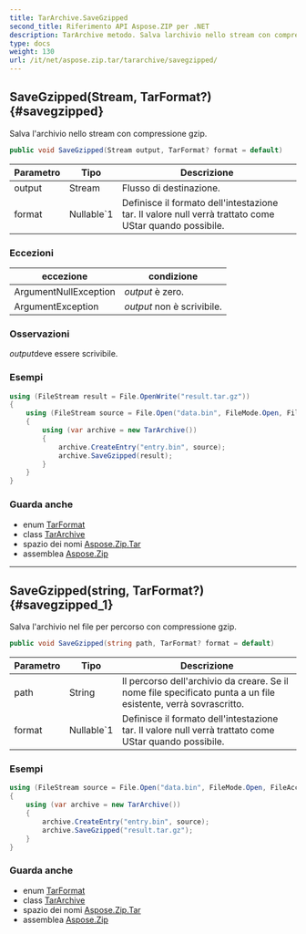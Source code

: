 ```yaml
---
title: TarArchive.SaveGzipped
second_title: Riferimento API Aspose.ZIP per .NET
description: TarArchive metodo. Salva larchivio nello stream con compressione gzip.
type: docs
weight: 130
url: /it/net/aspose.zip.tar/tararchive/savegzipped/
---
```

## SaveGzipped(Stream, TarFormat?) {#savegzipped}

Salva l'archivio nello stream con compressione gzip.

```csharp
public void SaveGzipped(Stream output, TarFormat? format = default)
```

| Parametro | Tipo | Descrizione |
| --- | --- | --- |
| output | Stream | Flusso di destinazione. |
| format | Nullable`1 | Definisce il formato dell'intestazione tar. Il valore null verrà trattato come UStar quando possibile. |

### Eccezioni

| eccezione | condizione |
| --- | --- |
| ArgumentNullException | *output* è zero. |
| ArgumentException | *output* non è scrivibile. |

### Osservazioni

*output*deve essere scrivibile.

### Esempi

```csharp
using (FileStream result = File.OpenWrite("result.tar.gz"))
{
    using (FileStream source = File.Open("data.bin", FileMode.Open, FileAccess.Read))
    {
        using (var archive = new TarArchive())
        {
            archive.CreateEntry("entry.bin", source);
            archive.SaveGzipped(result);
        }
    }
}
```

### Guarda anche

* enum [TarFormat](../../tarformat/)
* class [TarArchive](../)
* spazio dei nomi [Aspose.Zip.Tar](../../tararchive/)
* assemblea [Aspose.Zip](../../../)

---

## SaveGzipped(string, TarFormat?) {#savegzipped_1}

Salva l'archivio nel file per percorso con compressione gzip.

```csharp
public void SaveGzipped(string path, TarFormat? format = default)
```

| Parametro | Tipo | Descrizione |
| --- | --- | --- |
| path | String | Il percorso dell'archivio da creare. Se il nome file specificato punta a un file esistente, verrà sovrascritto. |
| format | Nullable`1 | Definisce il formato dell'intestazione tar. Il valore null verrà trattato come UStar quando possibile. |

### Esempi

```csharp
using (FileStream source = File.Open("data.bin", FileMode.Open, FileAccess.Read))
{
    using (var archive = new TarArchive())
    {
        archive.CreateEntry("entry.bin", source);
        archive.SaveGzipped("result.tar.gz");
    }
}
```

### Guarda anche

* enum [TarFormat](../../tarformat/)
* class [TarArchive](../)
* spazio dei nomi [Aspose.Zip.Tar](../../tararchive/)
* assemblea [Aspose.Zip](../../../)


